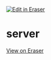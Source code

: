 <p><a target="_blank" href="https://app.eraser.io/workspace/pPrQuuG2ClvFiEfNcvKf" id="edit-in-eraser-github-link"><img alt="Edit in Eraser" src="https://firebasestorage.googleapis.com/v0/b/second-petal-295822.appspot.com/o/images%2Fgithub%2FOpen%20in%20Eraser.svg?alt=media&amp;token=968381c8-a7e7-472a-8ed6-4a6626da5501"></a></p>

# server

[﻿View on Eraser](https://app.eraser.io/workspace/pPrQuuG2ClvFiEfNcvKf?elements=UBxjGGB1xZpNuTD_quWLuw)

<!--- Eraser file: https://app.eraser.io/workspace/pPrQuuG2ClvFiEfNcvKf --->
